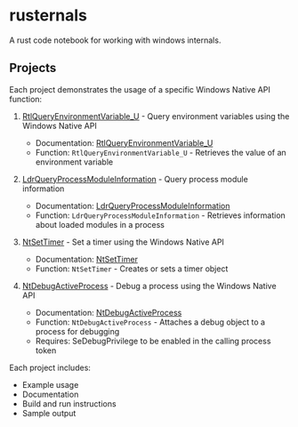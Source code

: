 # rusternals
A rust code notebook for working with windows internals.

## Projects

Each project demonstrates the usage of a specific Windows Native API function:

1. [RtlQueryEnvironmentVariable_U](RtlQueryEnvironmentVariable_U/) - Query environment variables using the Windows Native API
   - Documentation: [RtlQueryEnvironmentVariable_U](https://undocumented-ntinternals.github.io/UserMode/Undocumented%20Functions/Executable%20Images/Environment/RtlQueryEnvironmentVariable_U.html)
   - Function: `RtlQueryEnvironmentVariable_U` - Retrieves the value of an environment variable

2. [LdrQueryProcessModuleInformation](LdrQueryProcessModuleInformation/) - Query process module information
   - Documentation: [LdrQueryProcessModuleInformation](https://undocumented-ntinternals.github.io/UserMode/Undocumented%20Functions/Executable%20Images/LdrQueryProcessModuleInformation.html)
   - Function: `LdrQueryProcessModuleInformation` - Retrieves information about loaded modules in a process

3. [NtSetTimer](NtSetTimer/) - Set a timer using the Windows Native API
   - Documentation: [NtSetTimer](https://undocumented-ntinternals.github.io/UserMode/Undocumented%20Functions/NT%20Objects/Timer/NtSetTimer.html)
   - Function: `NtSetTimer` - Creates or sets a timer object

4. [NtDebugActiveProcess](NtDebugActiveProcess/) - Debug a process using the Windows Native API
   - Documentation: [NtDebugActiveProcess](http://undocumented.ntinternals.net/UserMode/Undocumented%20Functions/NT%20Objects/DebugObject/NtDebugActiveProcess.html)
   - Function: `NtDebugActiveProcess` - Attaches a debug object to a process for debugging
   - Requires: SeDebugPrivilege to be enabled in the calling process token

Each project includes:
- Example usage
- Documentation
- Build and run instructions
- Sample output
